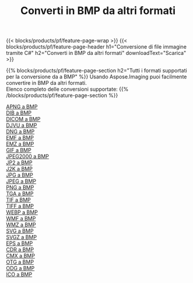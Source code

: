 ﻿---
title: Converti in BMP da altri formati 
weight: 3920
url: /it/java/conversion/to/bmp 
lang: it
langdirlevel: 2
locales: zh-hans,ja,it,ru,de,es,fr,nl,id,lt,pl,pt,vi,tr,ko,zh-hant,ar,hi,th,sv,cs,uk,he
description: Usando Aspose.Imaging puoi facilmente convertire in BMP da altri formati
---

{{< blocks/products/pf/feature-page-wrap >}}
{{< blocks/products/pf/feature-page-header h1="Conversione di file immagine tramite C#" h2="Converti in BMP da altri formati" downloadText="Scarica" >}}


{{% blocks/products/pf/feature-page-section  h2="Tutti i formati supportati per la conversione da a BMP" %}}
Usando Aspose.Imaging puoi facilmente convertire in BMP da altri formati.
<br/>
Elenco completo delle conversioni supportate:
{{% /blocks/products/pf/feature-page-section %}}
<div class="container-fluid productfamilypage bg-gray">
    <div class="convertypes bg-gray agp-content section">
        <div class="container">
		<div class="row other-converters">
		    <div class='col-md-2 other-converter remove-lp remove-rp'><a href="/imaging/it/java/conversion/apng-to-bmp" >APNG a BMP</a></div>
<div class='col-md-2 other-converter remove-lp remove-rp'><a href="/imaging/it/java/conversion/dib-to-bmp" >DIB a BMP</a></div>
<div class='col-md-2 other-converter remove-lp remove-rp'><a href="/imaging/it/java/conversion/dicom-to-bmp" >DICOM a BMP</a></div>
<div class='col-md-2 other-converter remove-lp remove-rp'><a href="/imaging/it/java/conversion/djvu-to-bmp" >DJVU a BMP</a></div>
<div class='col-md-2 other-converter remove-lp remove-rp'><a href="/imaging/it/java/conversion/dng-to-bmp" >DNG a BMP</a></div>
<div class='col-md-2 other-converter remove-lp remove-rp'><a href="/imaging/it/java/conversion/emf-to-bmp" >EMF a BMP</a></div>
<div class='col-md-2 other-converter remove-lp remove-rp'><a href="/imaging/it/java/conversion/emz-to-bmp" >EMZ a BMP</a></div>
<div class='col-md-2 other-converter remove-lp remove-rp'><a href="/imaging/it/java/conversion/gif-to-bmp" >GIF a BMP</a></div>
<div class='col-md-2 other-converter remove-lp remove-rp'><a href="/imaging/it/java/conversion/jpeg2000-to-bmp" >JPEG2000 a BMP</a></div>
<div class='col-md-2 other-converter remove-lp remove-rp'><a href="/imaging/it/java/conversion/jp2-to-bmp" >JP2 a BMP</a></div>
<div class='col-md-2 other-converter remove-lp remove-rp'><a href="/imaging/it/java/conversion/j2k-to-bmp" >J2K a BMP</a></div>
<div class='col-md-2 other-converter remove-lp remove-rp'><a href="/imaging/it/java/conversion/jpg-to-bmp" >JPG a BMP</a></div>
<div class='col-md-2 other-converter remove-lp remove-rp'><a href="/imaging/it/java/conversion/jpeg-to-bmp" >JPEG a BMP</a></div>
<div class='col-md-2 other-converter remove-lp remove-rp'><a href="/imaging/it/java/conversion/png-to-bmp" >PNG a BMP</a></div>
<div class='col-md-2 other-converter remove-lp remove-rp'><a href="/imaging/it/java/conversion/tga-to-bmp" >TGA a BMP</a></div>
<div class='col-md-2 other-converter remove-lp remove-rp'><a href="/imaging/it/java/conversion/tif-to-bmp" >TIF a BMP</a></div>
<div class='col-md-2 other-converter remove-lp remove-rp'><a href="/imaging/it/java/conversion/tiff-to-bmp" >TIFF a BMP</a></div>
<div class='col-md-2 other-converter remove-lp remove-rp'><a href="/imaging/it/java/conversion/webp-to-bmp" >WEBP a BMP</a></div>
<div class='col-md-2 other-converter remove-lp remove-rp'><a href="/imaging/it/java/conversion/wmf-to-bmp" >WMF a BMP</a></div>
<div class='col-md-2 other-converter remove-lp remove-rp'><a href="/imaging/it/java/conversion/wmz-to-bmp" >WMZ a BMP</a></div>
<div class='col-md-2 other-converter remove-lp remove-rp'><a href="/imaging/it/java/conversion/svg-to-bmp" >SVG a BMP</a></div>
<div class='col-md-2 other-converter remove-lp remove-rp'><a href="/imaging/it/java/conversion/svgz-to-bmp" >SVGZ a BMP</a></div>
<div class='col-md-2 other-converter remove-lp remove-rp'><a href="/imaging/it/java/conversion/eps-to-bmp" >EPS a BMP</a></div>
<div class='col-md-2 other-converter remove-lp remove-rp'><a href="/imaging/it/java/conversion/cdr-to-bmp" >CDR a BMP</a></div>
<div class='col-md-2 other-converter remove-lp remove-rp'><a href="/imaging/it/java/conversion/cmx-to-bmp" >CMX a BMP</a></div>
<div class='col-md-2 other-converter remove-lp remove-rp'><a href="/imaging/it/java/conversion/otg-to-bmp" >OTG a BMP</a></div>
<div class='col-md-2 other-converter remove-lp remove-rp'><a href="/imaging/it/java/conversion/odg-to-bmp" >ODG a BMP</a></div>
<div class='col-md-2 other-converter remove-lp remove-rp'><a href="/imaging/it/java/conversion/ico-to-bmp" >ICO a BMP</a></div>
                </div>
        </div>
    </div>
</div>
<br/>


